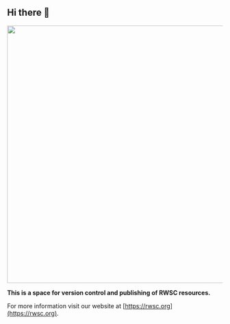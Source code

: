 ## Hi there 👋

<img src="https://user-images.githubusercontent.com/26329107/207744259-2fc3fdef-15f8-4552-8b32-37c654211a81.png" align="center" width="600"/>

<p style="text-align: center;">

**This is a space for version control and publishing of RWSC resources.**

For more information visit our website at [https://rwsc.org](https://rwsc.org).

</p>
